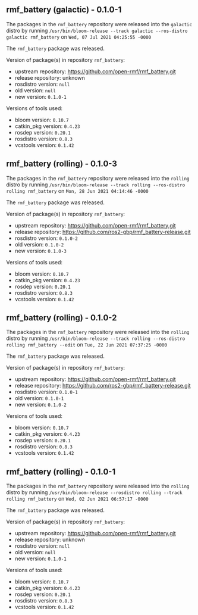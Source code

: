 ## rmf_battery (galactic) - 0.1.0-1

The packages in the `rmf_battery` repository were released into the `galactic` distro by running `/usr/bin/bloom-release --track galactic --ros-distro galactic rmf_battery` on `Wed, 07 Jul 2021 04:25:55 -0000`

The `rmf_battery` package was released.

Version of package(s) in repository `rmf_battery`:

- upstream repository: https://github.com/open-rmf/rmf_battery.git
- release repository: unknown
- rosdistro version: `null`
- old version: `null`
- new version: `0.1.0-1`

Versions of tools used:

- bloom version: `0.10.7`
- catkin_pkg version: `0.4.23`
- rosdep version: `0.20.1`
- rosdistro version: `0.8.3`
- vcstools version: `0.1.42`


## rmf_battery (rolling) - 0.1.0-3

The packages in the `rmf_battery` repository were released into the `rolling` distro by running `/usr/bin/bloom-release --track rolling --ros-distro rolling rmf_battery` on `Mon, 28 Jun 2021 04:14:46 -0000`

The `rmf_battery` package was released.

Version of package(s) in repository `rmf_battery`:

- upstream repository: https://github.com/open-rmf/rmf_battery.git
- release repository: https://github.com/ros2-gbp/rmf_battery-release.git
- rosdistro version: `0.1.0-2`
- old version: `0.1.0-2`
- new version: `0.1.0-3`

Versions of tools used:

- bloom version: `0.10.7`
- catkin_pkg version: `0.4.23`
- rosdep version: `0.20.1`
- rosdistro version: `0.8.3`
- vcstools version: `0.1.42`


## rmf_battery (rolling) - 0.1.0-2

The packages in the `rmf_battery` repository were released into the `rolling` distro by running `/usr/bin/bloom-release --track rolling --ros-distro rolling rmf_battery --edit` on `Tue, 22 Jun 2021 07:37:25 -0000`

The `rmf_battery` package was released.

Version of package(s) in repository `rmf_battery`:

- upstream repository: https://github.com/open-rmf/rmf_battery.git
- release repository: https://github.com/ros2-gbp/rmf_battery-release.git
- rosdistro version: `0.1.0-1`
- old version: `0.1.0-1`
- new version: `0.1.0-2`

Versions of tools used:

- bloom version: `0.10.7`
- catkin_pkg version: `0.4.23`
- rosdep version: `0.20.1`
- rosdistro version: `0.8.3`
- vcstools version: `0.1.42`


## rmf_battery (rolling) - 0.1.0-1

The packages in the `rmf_battery` repository were released into the `rolling` distro by running `/usr/bin/bloom-release --rosdistro rolling --track rolling rmf_battery` on `Wed, 02 Jun 2021 06:57:17 -0000`

The `rmf_battery` package was released.

Version of package(s) in repository `rmf_battery`:

- upstream repository: https://github.com/open-rmf/rmf_battery.git
- release repository: unknown
- rosdistro version: `null`
- old version: `null`
- new version: `0.1.0-1`

Versions of tools used:

- bloom version: `0.10.7`
- catkin_pkg version: `0.4.23`
- rosdep version: `0.20.1`
- rosdistro version: `0.8.3`
- vcstools version: `0.1.42`



